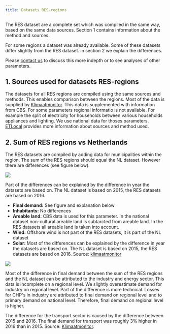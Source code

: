 ```yaml
---
title: Datasets RES-regions
---
```


The RES dataset are a complete set which was compiled in the same way, based on the same data sources. Section 1 contains information about the method and sources.

For some regions a dataset was already available. Some of these datasets differ slightly from the RES dataset. in section 2 we explain the differences.

Please [contact us](https://quintel.com/contact) to discuss this more indepth or to see analyses of other parameters.

## 1. Sources used for datasets RES-regions

The datasets for all RES regions are compiled using the same sources and methods. This enables comparison between the regions. Most of the data is supplied by [Klimaatmonitor](https://klimaatmonitor.databank.nl). This data is supplemented with information from CBS. For some parameters regional informatio is not available. For example the split of electricity for households between various households appliances and lighting. We use national data for thoses parameters. [ETLocal](https://beta-local.energytransitionmodel.com/) provides more information about sources and method used.

## 2. Sum of RES regions vs Netherlands

The RES datasets are compiled by adding data for municipalities within the region. The sum of the RES regions should equal the NL dataset. However there are differences (see figure below).

![](/img/docs/sum_main_parameters.png)

Part of the differences can be explained by the difference in year the datasets are based on. The NL dataset is based on 2015, the RES datasets are based on 2016.

* **Final demand:** See figure and explanation below
* **Inhabitants:** No differences
* **Areable land:** CBS data is used for this parameter. In the national dataset non-cultural areable land is subtarcted from areable land. In the RES datasets all areable land is taken into account.
* **Wind:** Offshore wind is not part of the RES datasets, it is part of the NL dataset
* **Solar:** Most of the differences can be explained by the difference in year the datasets are based on. The NL dataset is based on 2015, the RES datasets are based on 2016. Source: [klimaatmonitor](https://klimaatmonitor.databank.nl/Jive?workspace_guid=3cb85006-aa69-4c0f-8cd8-688768e57511)

![](/img/docs/sum_final_demand_sectoral.png)

Most of the difference in final demand between the sum of the RES regions and the NL dataset can be attributed to the industry and energy sector. This data is incomplete on a regional level. We slightly overestimate demand for industry on regional level. Part of the difference is more technical. Losses for CHP's in industry are attributed to final demand on regional level and to primary demand on national level. Therefore, final demand on regional level is higher.

The difference for the transport sector is caused by the difference between 2015 and 2016. The final demand for transport was roughly 3% higher in 2016 than in 2015. Source: [Klimaatmonitor](https://klimaatmonitor.databank.nl/Jive?workspace_guid=3cb85006-aa69-4c0f-8cd8-688768e57511).




